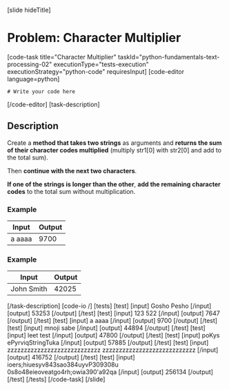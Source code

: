 [slide hideTitle]
# Problem: Character Multiplier
[code-task title="Character Multiplier" taskId="python-fundamentals-text-processing-02" executionType="tests-execution" executionStrategy="python-code" requiresInput]
[code-editor language=python]
```
# Write your code here
```
[/code-editor]
[task-description]
## Description
Create a **method that takes two strings** as arguments and **returns the sum of their character codes multiplied** (multiply str1\[0\] with str2\[0\] and add to the total sum).

Then **continue with the next two characters**.

**If one of the strings is longer than the other**, **add the remaining character codes** to the total sum without multiplication.

### Example
| **Input** | **Output** |
| --- | --- |
| a aaaa | 9700 | 

### Example
| **Input** | **Output** |
| --- | --- |
| John Smith | 42025 | 

[/task-description]
[code-io /]
[tests]
[test]
[input]
Gosho Pesho
[/input]
[output]
53253
[/output]
[/test]
[test]
[input]
123 522
[/input]
[output]
7647
[/output]
[/test]
[test]
[input]
a aaaa
[/input]
[output]
9700
[/output]
[/test]
[test]
[input]
mnoji sabe
[/input]
[output]
44894
[/output]
[/test]
[test]
[input]
leet test
[/input]
[output]
47800
[/output]
[/test]
[test]
[input]
poKys ePyrviqStringTuka
[/input]
[output]
57885
[/output]
[/test]
[test]
[input]
zzzzzzzzzzzzzzzzzzzzzzzzzzzz zzzzzzzzzzzzzzzzzzzzzzzzzzzz
[/input]
[output]
416752
[/output]
[/test]
[test]
[input]
ioers;hiuesyv843sao384uyvP309308u 0s8o48eieoveatgo4rh;owia390'a92qa
[/input]
[output]
256134
[/output]
[/test]
[/tests]
[/code-task]
[/slide]